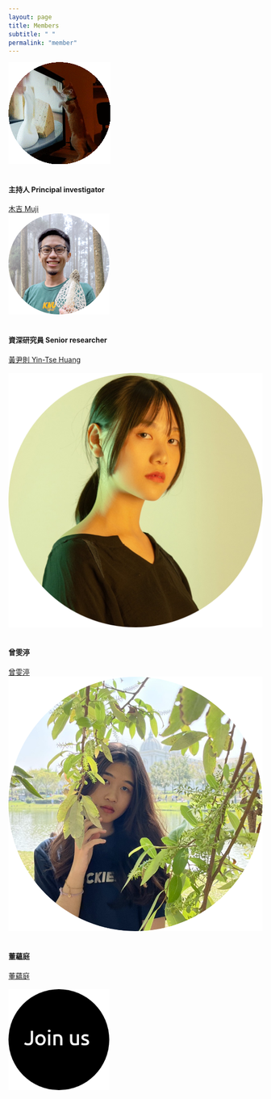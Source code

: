 ```yaml
---
layout: page
title: Members
subtitle: " "
permalink: "member"
--- 
```

<div class="container-fluid">
<div class="row">
  <div class="col no-gutters col-sm col-md">
     <div class="hovereffect">
     <a class="info" href="muji"><img class="img-responsive" src="/assets/img/people/Muji_TV_crop_circle.gif" alt=""></a>
     </div><br>
     <h4>主持人 Principal investigator</h4>
     <a href="muji">木吉 Muji</a><br>
  </div>
  <div class="col no-gutters col-sm col-md">
    <div class="hovereffect">
     <a class="info" href="ythuang"><img class="img-responsive" src="/assets/img/people/Me2021_circle_200.png" alt=""></a>
     </div><br>
     <h4>資深研究員 Senior researcher</h4>
     <a href="ythuang">黃尹則 Yin-Tse Huang</a><br>
  </div>
</div>
<br>
<div class="row">
  <div class="col no-gutters col-sm col-md">
     <div class="hovereffect">
     <a class="info" href="muji"><img class="img-responsive" src="/assets/img/people/曾雯渟_circle.png" alt=""></a>
     </div><br>
     <h4>曾雯渟</h4>
     <a href="曾雯渟">曾雯渟</a><br>
  </div>
  <div class="col no-gutters col-sm col-md">
    <div class="hovereffect">
     <a class="info" href="ythuang"><img class="img-responsive" src="/assets/img/people/董蘊庭_circle.png" alt=""></a>
     </div><br>
     <h4>董蘊庭</h4>
     <a href="董蘊庭">董蘊庭</a><br>
  </div>
</div>
<br>
  <div class="col no-gutters col-sm col-md">
    <div class="hovereffect">
    <a class="info" href="join_us"><img class="img-responsive" src="/assets/img/people/joinus_circle_200.png" alt=""></a>
    </div><br>
    <h4> </h4>
    <a href="join_us"> </a><br>
  </div>
    <div class="col no-gutters col-sm col-md">  
      
  </div>
</div>

